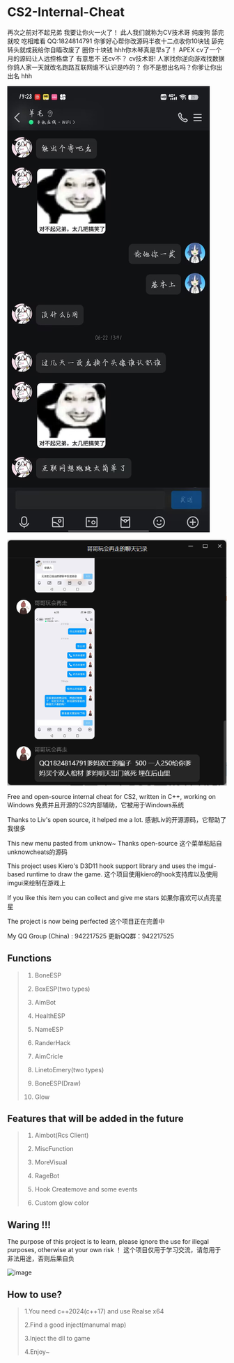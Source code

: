 # CS2-Internal-Cheat
再次之前对不起兄弟 我要让你火一火了！ 此人我们就称为CV技术哥 纯废狗 舔完就咬 吃相难看 QQ:1824814791
你爹好心帮你改源码半夜十二点收你10块钱 舔完转头就成我给你自瞄改废了 圈你十块钱 hhh你木琴真是早s了！
APEX cv了一个月的源码让人远控格盘了 有意思不 还cv不？ cv技术哥! 人家找你逆向游戏找数据 你鸽人家一天就改名跑路互联网谁不认识是咋的？
你不是想出名吗？你爹让你出出名 hhh

![image](https://github.com/MitilcC/CS2-Internal-Cheat/blob/main/个人跑路声明.jpg)

![image](https://github.com/MitilcC/CS2-Internal-Cheat/blob/main/圈钱记录.png)

Free and open-source internal cheat for CS2, written in C++, working on Windows
免费并且开源的CS2内部辅助，它被用于Windows系统

Thanks to Liv's open source, it helped me a lot.
感谢Liv的开源源码，它帮助了我很多

This new menu pasted from unknow~ Thanks open-source
这个菜单粘贴自unknowcheats的源码

This project uses Kiero's D3D11 hook support library and uses the imgui-based runtime to draw the game.
这个项目使用kiero的hook支持库以及使用imgui来绘制在游戏上

If you like this item you can collect and give me stars
如果你喜欢可以点亮星星

The project is now being perfected
这个项目正在完善中

My QQ Group (China) : 942217525
更新QQ群：942217525

## Functions

> 1. BoneESP
>
> 2. BoxESP(two types)
>
> 3. AimBot
>
> 4. HealthESP
>
> 5. NameESP
>
> 6. RanderHack
>
> 7. AimCricle
>
> 8. LinetoEmery(two types)
>
> 9. BoneESP(Draw)
>
> 10. Glow

## Features that will be added in the future

> 1. Aimbot(Rcs Client)
>
> 2. MiscFunction
>
> 3. MoreVisual
>
> 4. RageBot
>
> 5. Hook Createmove and some events
>
> 6. Custom glow color

## Waring !!!
The purpose of this project is to learn, please ignore the use for illegal purposes, otherwise at your own risk ！
这个项目仅用于学习交流，请忽用于非法用途，否则后果自负

![image](https://github.com/MitilcC/CS2-Internal-Cheat/blob/main/2.png)

## How to use?
> 1.You need c++2024(c++17) and use Realse x64
>
> 2.Find a good inject(manumal map)
>
> 3.Inject the dll to game
>
> 4.Enjoy~
